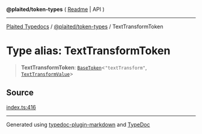 **@plaited/token-types** ( [Readme](../README.md) \| API )

***

[Plaited Typedocs](../../../modules.md) / [@plaited/token-types](../modules.md) / TextTransformToken

# Type alias: TextTransformToken

> **TextTransformToken**: [`BaseToken`](BaseToken.md)\<`"textTransform"`, [`TextTransformValue`](TextTransformValue.md)\>

## Source

[index.ts:416](https://github.com/plaited/plaited/blob/0d4801d/libs/token-types/src/index.ts#L416)

***

Generated using [typedoc-plugin-markdown](https://www.npmjs.com/package/typedoc-plugin-markdown) and [TypeDoc](https://typedoc.org/)
